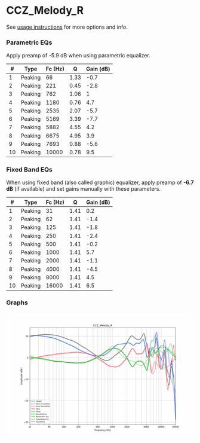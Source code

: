 # CCZ_Melody_R
See [usage instructions](https://github.com/jaakkopasanen/AutoEq#usage) for more options and info.

### Parametric EQs
Apply preamp of -5.9 dB when using parametric equalizer.

|   # | Type    |   Fc (Hz) |    Q |   Gain (dB) |
|-----|---------|-----------|------|-------------|
|   1 | Peaking |        66 | 1.33 |        -0.7 |
|   2 | Peaking |       221 | 0.45 |        -2.8 |
|   3 | Peaking |       762 | 1.06 |         1   |
|   4 | Peaking |      1180 | 0.76 |         4.7 |
|   5 | Peaking |      2535 | 2.07 |        -5.7 |
|   6 | Peaking |      5169 | 3.39 |        -7.7 |
|   7 | Peaking |      5882 | 4.55 |         4.2 |
|   8 | Peaking |      6675 | 4.95 |         3.9 |
|   9 | Peaking |      7693 | 0.88 |        -5.6 |
|  10 | Peaking |     10000 | 0.78 |         9.5 |

### Fixed Band EQs
When using fixed band (also called graphic) equalizer, apply preamp of **-6.7 dB** (if available) and set gains manually with these parameters.

|   # | Type    |   Fc (Hz) |    Q |   Gain (dB) |
|-----|---------|-----------|------|-------------|
|   1 | Peaking |        31 | 1.41 |         0.2 |
|   2 | Peaking |        62 | 1.41 |        -1.4 |
|   3 | Peaking |       125 | 1.41 |        -1.8 |
|   4 | Peaking |       250 | 1.41 |        -2.4 |
|   5 | Peaking |       500 | 1.41 |        -0.2 |
|   6 | Peaking |      1000 | 1.41 |         5.7 |
|   7 | Peaking |      2000 | 1.41 |        -1.1 |
|   8 | Peaking |      4000 | 1.41 |        -4.5 |
|   9 | Peaking |      8000 | 1.41 |         4.5 |
|  10 | Peaking |     16000 | 1.41 |         6.5 |

### Graphs
![](./CCZ_Melody_R.png)
